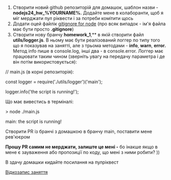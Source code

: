﻿1. Створити новий github репозиторій для домашок, шаблон назви - **nodejs24\_hw\_%YOURNAME%.** Додайте мене в колаборанти, щоб я міг мерджати пул ріквести і за потреби комітити щось
2. Додати оцей файлік [gitignore for node](https://github.com/github/gitignore/blob/main/Node.gitignore) (про всяк випадок - ім'я файла має бути просто **.gitignore**)
3. Створити нову бранчу **homework\_1**,** в якій створити файл **utils/logger.js**. В ньому має бути реалізований логгер по типу того що я показував на занятті, але з трьома методами - **info**, **warn**, **error.** Метод info пише в console.log, інші два - в console.error. Логгер має працювати таким чином (зверніть увагу на передачу параметра і де він потім використовується):

// main.js (в корні репозиторія):

const logger = require('./utils/logger')('main');

logger.info('the script is running!');

Що має вивестись в терміналі:

\> node ./main.js

main: the script is running!

Створити PR із бранчі з домашкою в бранчу main, поставити мене рев'юєром

**Прошу PR самим не мерджати, залиште це мені -** бо інакше якщо в мене є зауваження або пропозиції по коду, що мені з ними робити? ))

В здачу домашки кидайте посилання на пулріквест 


[Відкозапис заняття](https://www.youtube.com/watch?v=_HgLSIrAwjc&ab_channel=UNIT1)